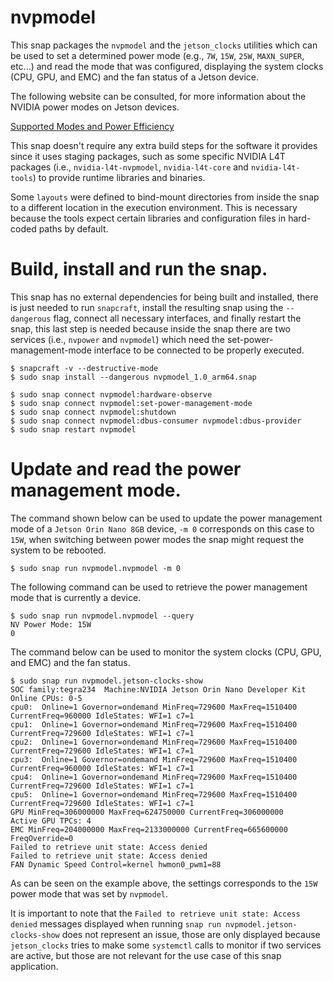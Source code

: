 # nvpmodel

This snap packages the `nvpmodel` and the `jetson_clocks` utilities which can be used to set a determined power mode (e.g., `7W`, `15W`, `25W`, `MAXN_SUPER`, etc...) and read the mode that was configured, displaying the system clocks (CPU, GPU, and EMC) and the fan status of a Jetson device.

The following website can be consulted, for more information about the NVIDIA power modes on Jetson devices.

[Supported Modes and Power Efficiency](https://docs.nvidia.com/jetson/archives/r36.4.3/DeveloperGuide/SD/PlatformPowerAndPerformance/JetsonOrinNanoSeriesJetsonOrinNxSeriesAndJetsonAgxOrinSeries.html#sd-platformpowerandperformance-supportedmodesandpowerefficiency)

This snap doesn't require any extra build steps for the software it provides since it uses staging packages, such as some specific NVIDIA L4T packages (i.e., `nvidia-l4t-nvpmodel`, `nvidia-l4t-core` and `nvidia-l4t-tools`) to provide runtime libraries and binaries.

Some `layouts` were defined to bind-mount directories from inside the snap to a different location in the execution environment. This is necessary because the tools expect certain libraries and configuration files in hard-coded paths by default.

# Build, install and run the snap.

This snap has no external dependencies for being built and installed, there is just needed to run `snapcraft`, install the resulting snap using the `--dangerous` flag, connect all necessary interfaces, and finally restart the snap, this last step is needed because inside the snap there are two services (i.e., `nvpower` and `nvpmodel`) which need the set-power-management-mode interface to be connected to be properly executed.

```
$ snapcraft -v --destructive-mode
$ sudo snap install --dangerous nvpmodel_1.0_arm64.snap

$ sudo snap connect nvpmodel:hardware-observe
$ sudo snap connect nvpmodel:set-power-management-mode
$ sudo snap connect nvpmodel:shutdown
$ sudo snap connect nvpmodel:dbus-consumer nvpmodel:dbus-provider
$ sudo snap restart nvpmodel
```

# Update and read the power management mode.

The command shown below can be used to update the power management mode of a `Jetson Orin Nano 8GB` device, `-m 0` corresponds on this case to `15W`, when switching between power modes the snap might request the system to be rebooted.

```
$ sudo snap run nvpmodel.nvpmodel -m 0
```

The following command can be used to retrieve the power management mode that is currently a device.

```
$ sudo snap run nvpmodel.nvpmodel --query
NV Power Mode: 15W
0
```

The command below can be used to monitor the system clocks (CPU, GPU, and EMC) and the fan status.

```
$ sudo snap run nvpmodel.jetson-clocks-show
SOC family:tegra234  Machine:NVIDIA Jetson Orin Nano Developer Kit
Online CPUs: 0-5
cpu0:  Online=1 Governor=ondemand MinFreq=729600 MaxFreq=1510400 CurrentFreq=960000 IdleStates: WFI=1 c7=1
cpu1:  Online=1 Governor=ondemand MinFreq=729600 MaxFreq=1510400 CurrentFreq=729600 IdleStates: WFI=1 c7=1
cpu2:  Online=1 Governor=ondemand MinFreq=729600 MaxFreq=1510400 CurrentFreq=729600 IdleStates: WFI=1 c7=1
cpu3:  Online=1 Governor=ondemand MinFreq=729600 MaxFreq=1510400 CurrentFreq=960000 IdleStates: WFI=1 c7=1
cpu4:  Online=1 Governor=ondemand MinFreq=729600 MaxFreq=1510400 CurrentFreq=729600 IdleStates: WFI=1 c7=1
cpu5:  Online=1 Governor=ondemand MinFreq=729600 MaxFreq=1510400 CurrentFreq=729600 IdleStates: WFI=1 c7=1
GPU MinFreq=306000000 MaxFreq=624750000 CurrentFreq=306000000
Active GPU TPCs: 4
EMC MinFreq=204000000 MaxFreq=2133000000 CurrentFreq=665600000 FreqOverride=0
Failed to retrieve unit state: Access denied
Failed to retrieve unit state: Access denied
FAN Dynamic Speed Control=kernel hwmon0_pwm1=88
```

As can be seen on the example above, the settings corresponds to the `15W` power mode that was set by `nvpmodel`.

It is important to note that the `Failed to retrieve unit state: Access denied` messages displayed when running `snap run nvpmodel.jetson-clocks-show` does not represent an issue, those are only displayed because `jetson_clocks` tries to make some `systemctl` calls to monitor if two services are active, but those are not relevant for the use case of this snap application.
